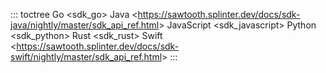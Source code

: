 ::: toctree
Go \<sdk_go> Java
\<<https://sawtooth.splinter.dev/docs/sdk-java/nightly/master/sdk_api_ref.html>\>
JavaScript \<sdk_javascript> Python \<sdk_python> Rust \<sdk_rust> Swift
\<<https://sawtooth.splinter.dev/docs/sdk-swift/nightly/master/sdk_api_ref.html>\>
:::

<!--
  Licensed under Creative Commons Attribution 4.0 International License
  https://creativecommons.org/licenses/by/4.0/
-->
